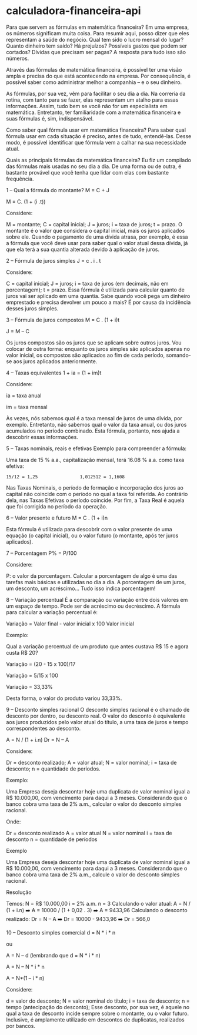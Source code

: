 # calculadora-financeira-api

Para que servem as fórmulas em matemática financeira?
Em uma empresa, os números significam muita coisa. Para resumir aqui, posso dizer que eles representam a saúde do negócio. Qual tem sido o lucro mensal do lugar? Quanto dinheiro tem saído? Há prejuízos? Possíveis gastos que podem ser cortados? Dívidas que precisam ser pagas? A resposta para tudo isso são números.

Através das fórmulas de matemática financeira, é possível ter uma visão ampla e precisa do que está acontecendo na empresa. Por consequência, é possível saber como administrar melhor a companhia – e o seu dinheiro.

As fórmulas, por sua vez, vêm para facilitar o seu dia a dia. Na correria da rotina, com tanto para se fazer, elas representam um atalho para essas informações. Assim, tudo bem se você não for um especialista em matemática. Entretanto, ter familiaridade com a matemática financeira e suas fórmulas é, sim, indispensável.

Como saber qual fórmula usar em matemática financeira?
Para saber qual fórmula usar em cada situação é preciso, antes de tudo, entendê-las. Desse modo, é possível identificar que fórmula vem a calhar na sua necessidade atual.

Quais as principais fórmulas da matemática financeira?
Eu fiz um compilado das fórmulas mais usadas no seu dia a dia. De uma forma ou de outra, é bastante provável que você tenha que lidar com elas com bastante frequência. 

1 – Qual a fórmula do montante?
M = C + J

M = C. (1 + (i .t))

Considere:

M = montante;
C = capital inicial;
J = juros;
i = taxa de juros;
t = prazo.
O montante é o valor que considera o capital inicial, mais os juros aplicados sobre ele. Quando o pagamento de uma dívida atrasa, por exemplo, é essa a fórmula que você deve usar para saber qual o valor atual dessa dívida, já que ela terá a sua quantia alterada devido à aplicação de juros.

2 – Fórmula de juros simples
J = c . i . t

Considere:

C = capital inicial;
J = juros;
i = taxa de juros (em decimais, não em porcentagem);
t = prazo.
Essa fórmula é utilizada para calcular quanto de juros vai ser aplicado em uma quantia. Sabe quando você pega um dinheiro emprestado e precisa devolver um pouco a mais? É por causa da incidência desses juros simples. 

3 – Fórmula de juros compostos
M = C . (1 +  i)t

J = M – C

Os juros compostos são os juros que se aplicam sobre outros juros. Vou colocar de outra forma: enquanto os juros simples são aplicados apenas no valor inicial, os compostos são aplicados ao fim de cada período, somando-se aos juros aplicados anteriormente.

4 – Taxas equivalentes
1 + ia = (1 + im)t

Considere: 

ia = taxa anual

im = taxa mensal

Às vezes, nós sabemos qual é a taxa mensal de juros de uma dívida, por exemplo. Entretanto, não sabemos qual o valor da taxa anual, ou dos juros acumulados no período combinado. Esta fórmula, portanto, nos ajuda a descobrir essas informações.

5 – Taxas nominais, reais e efetivas
Exemplo para compreender a fórmula:

Uma taxa de 15 % a.a., capitalização mensal, terá 16.08 % a.a. como taxa efetiva:

    15/12 = 1,25                1,012512 = 1,1608

Nas Taxas Nominais, o período de formação e incorporação dos juros ao capital não coincide com o período no qual a taxa foi referida. Ao contrário dela, nas Taxas Efetivas o período coincide. Por fim, a Taxa Real é aquela que foi corrigida no período da operação. 

6 – Valor presente e futuro
M = C . (1 + i)n 

Esta fórmula é utilizada para descobrir com o valor presente de uma equação (o capital inicial), ou o valor futuro (o montante, após ter juros aplicados).

7 – Porcentagem
P% = P/100

Considere:

P: o valor da porcentagem.
Calcular a porcentagem de algo é uma das tarefas mais básicas e utilizadas no dia a dia. A porcentagem de um juros, um desconto, um acréscimo… Tudo isso indica porcentagem! 

8 – Variação percentual
É a comparação ou variação entre dois valores em um espaço de tempo. Pode ser de acréscimo ou decréscimo. A fórmula para calcular a variação percentual é:

Variação = Valor final - valor inicial x 100
           Valor inicial

Exemplo: 

Qual a variação percentual de um produto que antes custava R$ 15 e agora custa R$ 20?

Variação = (20 - 15 x 100)/17

Variação = 5/15 x 100

Variação = 33,33%

Desta forma, o valor do produto variou 33,33%. 

9 – Desconto simples racional
O desconto simples racional é o chamado de desconto por dentro, ou desconto real. O valor do desconto é equivalente aos juros produzidos pelo valor atual do título, a uma taxa de juros e tempo correspondentes ao desconto.

A = N / (1 + i.n)
Dr = N – A

Considere:

Dr = desconto realizado;
A = valor atual;
N = valor nominal;
i = taxa de desconto;
n = quantidade de períodos.

Exemplo:

Uma Empresa deseja descontar hoje uma duplicata de valor nominal igual a R$ 10.000,00, com vencimento para daqui a 3 meses. Considerando que o banco cobra uma taxa de 2% a.m., calcular o valor do desconto simples racional.

Onde:

Dr = desconto realizado
A = valor atual
N = valor nominal
i = taxa de desconto
n = quantidade de períodos

Exemplo

Uma Empresa deseja descontar hoje uma duplicata de valor nominal igual a R$ 10.000,00, com vencimento para daqui a 3 meses. Considerando que o banco cobra uma taxa de 2% a.m., calcule o valor do desconto simples racional.

Resolução

Temos:
N = R$ 10.000,00
i = 2% a.m.
n = 3
Calculando o valor atual:
A = N / (1 + i.n) ➡️ A = 10000 / (1 + 0,02 . 3) ➡️ A = 9433,96
Calculando o desconto realizado: 
Dr = N – A ➡️ Dr = 10000 - 9433,96 ➡️ Dr = 566,0

10 – Desconto simples comercial
d = N * i * n

ou

A = N – d (lembrando que d = N * i * n)

A = N – N * i * n

A = N*(1 – i * n)

Considere: 

d = valor do desconto;
N = valor nominal do título;
i = taxa de desconto;
n = tempo (antecipação do desconto);
Esse desconto, por sua vez, é aquele no qual a taxa de desconto incide sempre sobre o montante, ou o valor futuro. Inclusive, é amplamente utilizado em descontos de duplicatas, realizados por bancos. 
